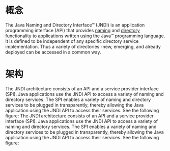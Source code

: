 # 概念
The Java Naming and Directory Interface™ (JNDI) is an application programming interface (API) that provides [naming](https://docs.oracle.com/javase/tutorial/jndi/overview/naming.html) and [directory](https://docs.oracle.com/javase/tutorial/jndi/overview/dir.html) functionality to applications written using the Java™ programming language.
It is defined to be independent of any specific directory service implementation. Thus a variety of directories -new, emerging, and already deployed can be accessed in a common way.


# 架构
The JNDI architecture consists of an API and a service provider interface (SPI). Java applications use the JNDI API to access a variety of naming and directory services. The SPI enables a variety of naming and directory services to be plugged in transparently, thereby allowing the Java application using the JNDI API to access their services. See the following figure:  The JNDI architecture consists of an API and a service provider interface (SPI). Java applications use the JNDI API to access a variety of naming and directory services. The SPI enables a variety of naming and directory services to be plugged in transparently, thereby allowing the Java application using the JNDI API to access their services. See the following figure:

